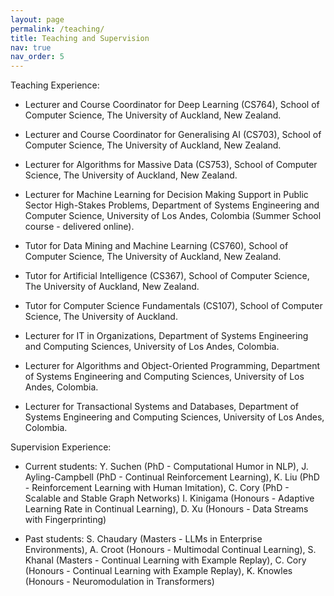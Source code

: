 ```yaml
---
layout: page
permalink: /teaching/
title: Teaching and Supervision
nav: true
nav_order: 5
---
```


Teaching Experience:

- Lecturer and Course Coordinator for Deep Learning (CS764), School of Computer Science, The University of Auckland, New Zealand.

- Lecturer and Course Coordinator for Generalising AI (CS703), School of Computer Science, The University of Auckland, New Zealand.

- Lecturer for Algorithms for Massive Data (CS753), School of Computer Science, The University of Auckland, New Zealand.

- Lecturer for Machine Learning for Decision Making Support in Public Sector High-Stakes Problems, Department of Systems Engineering and Computer Science, University of Los Andes, Colombia (Summer School course - delivered online).

- Tutor for Data Mining and Machine Learning (CS760), School of Computer Science, The University of Auckland, New Zealand.

- Tutor for Artificial Intelligence (CS367), School of Computer Science, The University of Auckland, New Zealand.

- Tutor for Computer Science Fundamentals (CS107), School of Computer Science, The University of Auckland.

- Lecturer for IT in Organizations, Department of Systems Engineering and Computing Sciences, University of Los Andes, Colombia. 

- Lecturer for Algorithms and Object-Oriented Programming, Department of Systems Engineering and Computing Sciences, University of Los Andes, Colombia.

- Lecturer for Transactional Systems and Databases, Department of Systems Engineering and Computing Sciences, University of Los Andes, Colombia.


Supervision Experience: 

- Current students: Y. Suchen (PhD - Computational Humor in NLP), J. Ayling-Campbell (PhD - Continual Reinforcement Learning), K. Liu (PhD - Reinforcement Learning with Human Imitation), C. Cory (PhD - Scalable and Stable Graph Networks) I. Kinigama (Honours - Adaptive Learning Rate in Continual Learning), D. Xu (Honours - Data Streams with Fingerprinting)

- Past students: S. Chaudary (Masters - LLMs in Enterprise Environments), A. Croot (Honours - Multimodal Continual Learning), S. Khanal (Masters - Continual Learning with Example Replay), C. Cory (Honours - Continual Learning with Example Replay), K. Knowles (Honours - Neuromodulation in Transformers)


